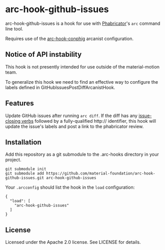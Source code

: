# arc-hook-github-issues

arc-hook-github-issues is a hook for use with [Phabricator](http://phabricator.org)'s `arc` command
line tool.

Requires use of the [arc-hook-conphig](https://github.com/material-foundation/arc-hook-conphig)
arcanist configuration.

## Notice of API instability

This hook is not presently intended for use outside of the material-motion team.

To generalize this hook we need to find an effective way to configure the labels defined in
GitHubIssuesPostDiffArcanistHook.

## Features

Update GitHub issues after running `arc diff`. If the diff has any
[issue-closing verbs](https://help.github.com/articles/closing-issues-via-commit-messages/) followed
by a fully-qualified http:// identifier, this hook will update the issue's labels and post a link
to the phabricator review.

## Installation

Add this repository as a git submodule to the .arc-hooks directory in your project.

    git submodule init
    git submodule add https://github.com/material-foundation/arc-hook-github-issues.git arc-hook-github-issues

Your `.arcconfig` should list the hook in the `load` configuration:

    {
      "load": [
        "arc-hook-github-issues"
      ]
    }

## License

Licensed under the Apache 2.0 license. See LICENSE for details.